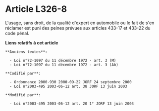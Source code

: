 # Article L326-8

L'usage, sans droit, de la qualité d'expert en automobile ou le fait de s'en réclamer est puni des peines prévues aux
articles 433-17 et 433-22 du code pénal.

**Liens relatifs à cet article**

	**Anciens textes**:

	  - Loi n°72-1097 du 11 décembre 1972 - art. 3 (M)
	  - Loi n°72-1097 du 11 décembre 1972 - art. 3 (Ab)

	**Codifié par**:

	  - Ordonnance 2000-930 2000-09-22 JORF 24 septembre 2000
	  - Loi n°2003-495 2003-06-12 art. 38 JORF 13 juin 2003

	**Modifié par**:

	  - Loi n°2003-495 2003-06-12 art. 20 1° JORF 13 juin 2003
